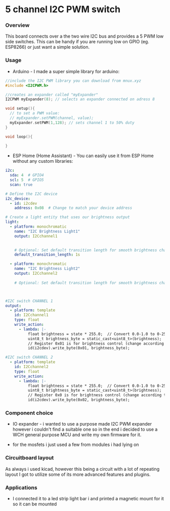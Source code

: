 # 5 channel I2C PWM switch

### Overview
This board connects over a the two wire I2C bus and provides a 5 PWM low side switches. This can be handy if you are running low on GPIO (eg. ESP8266) or just want a simple solution.




### Usage
- Arduino - I made a super simple library for arduino:

```c++
//include the I2C PWM library you can download from mnux.xyz
#include <I2CPWM.h>

//creates an expander called "myExpander"
I2CPWM myExpander(8); // selects an expander connected on adress 8

void setup(){
  // to set a PWM value:
  // myExpander.setPWM(channel, value);
  myExpander.setPWM(1,128); // sets channel 1 to 50% duty
}

void loop(){
  
}
```


- ESP Home (Home Assistant) - You can easily use it from ESP Home without any custom libraries:

```yaml
i2c:
  sda: 4  # GPIO4
  scl: 5  # GPIO5
  scan: true

# Define the I2C device
i2c_device:
  - id: i2cdev
    address: 0x08  # Change to match your device address

# Create a light entity that uses our brightness output
light:
  - platform: monochromatic
    name: "I2C Brightness Light1"
    output: I2Cchannel1

    
    # Optional: Set default transition length for smooth brightness changes
    default_transition_length: 1s

  - platform: monochromatic
    name: "I2C Brightness Light2"
    output: I2Cchannel2
    
    # Optional: Set default transition length for smooth brightness changes



#I2C switch CHANNEL 1    
output:
  - platform: template
    id: I2Cchannel1
    type: float
    write_action:
      - lambda: |-
          float brightness = state * 255.0;  // Convert 0.0-1.0 to 0-255
          uint8_t brightness_byte = static_cast<uint8_t>(brightness);
          // Register 0x01 is for brightness control (change according to your device)
          id(i2cdev).write_byte(0x01, brightness_byte);

#I2C switch CHANNEL 2    
  - platform: template
    id: I2Cchannel2
    type: float
    write_action:
      - lambda: |-
          float brightness = state * 255.0;  // Convert 0.0-1.0 to 0-255
          uint8_t brightness_byte = static_cast<uint8_t>(brightness);
          // Register 0x0 is for brightness control (change according to your device)
          id(i2cdev).write_byte(0x02, brightness_byte);
```


### Component choice 

- IO expander - i wanted to use a purpose made I2C PWM expander however i couldn't find a suitable one so in the end i decided to use a WCH general purpose MCU and write my own firmware for it.

- for the mosfets i just used a few from modules i had lying on

  

### Circuitboard layout
As always i used kicad, however this being a circuit with a lot of repeating layout I got to utilize some of its more advanced features and plugins.

### Applications 
- I connected it to a led strip light bar i and printed a magnetic mount for it so it can be mounted</w>